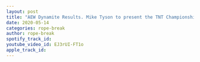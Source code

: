 ```yaml
---
layout: post
title: "AEW Dynamite Results. Mike Tyson to present the TNT Championship. Brodie self claims AEW Champion"
date: 2020-05-14
categories: rope-break
author: rope-break
spotify_track_id: 
youtube_video_id: EJ3rUI-FT1o
apple_track_id: 
---
```

